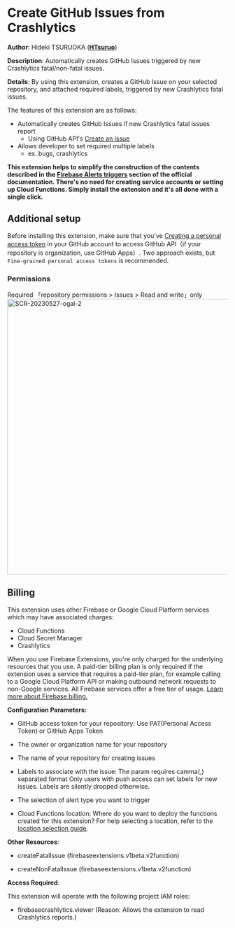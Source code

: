# Create GitHub Issues from Crashlytics

**Author**: Hideki TSURUOKA (**[HTsuruo](https://github.com/HTsuruo)**)

**Description**: Automatically creates GitHub Issues triggered by new Crashlytics fatal/non-fatal issues.

**Details**: By using this extension, creates a GitHub Issue on your selected repository, and attached required labels, triggered by new Crashlytics fatal issues.

The features of this extension are as follows:

- Automatically creates GitHub Issues if new Crashlytics fatal issues report
  - Using GitHub API's [Create an issue](https://docs.github.com/ja/rest/issues/issues?apiVersion=2022-11-28#create-an-issue)
- Allows developer to set required multiple labels
  - ex. bugs, crashlytics

**This extension helps to simplify the construction of the contents described in the [Firebase Alerts triggers](https://firebase.google.com/docs/functions/alert-events#handle-crashlytics-alerts) section of the official documentation. There's no need for creating service accounts or setting up Cloud Functions. Simply install the extension and it's all done with a single click.**

## Additional setup

Before installing this extension, make sure that you've [Creating a personal access token](https://docs.github.com/en/authentication/keeping-your-account-and-data-secure/creating-a-personal-access-token) in your GitHub account to access GitHub API（if your repository is organization, use GitHub Apps）. Two approach exists, but `Fine-grained personal access tokens` is recommended.

### Permissions

Required 「repository permissions > Issues > Read and write」only
<img width="630" alt="SCR-20230527-ogal-2" src="https://github.com/HTsuruo/firebase-extensions/assets/12729025/719bcfd8-12c7-4336-adde-924738553592">

## Billing

This extension uses other Firebase or Google Cloud Platform services which may have associated charges:

<!-- List all products the extension interacts with -->
- Cloud Functions
- Cloud Secret Manager
- Crashlytics

When you use Firebase Extensions, you're only charged for the underlying resources that you use. A paid-tier billing plan is only required if the extension uses a service that requires a paid-tier plan, for example calling to a Google Cloud Platform API or making outbound network requests to non-Google services. All Firebase services offer a free tier of usage. [Learn more about Firebase billing.](https://firebase.google.com/pricing)

**Configuration Parameters:**

- GitHub access token for your repository: Use PAT(Personal Access Token) or GitHub Apps Token

- The owner or organization name for your repository

- The name of your repository for creating issues

- Labels to associate with the issue: The param requires camma(,) separated format Only users with push access can set labels for new issues. Labels are silently dropped otherwise.

- The selection of alert type you want to trigger

- Cloud Functions location: Where do you want to deploy the functions created for this extension? For help selecting a location, refer to the [location selection guide](https://firebase.google.com/docs/functions/locations).

**Other Resources**:

- createFatalIssue (firebaseextensions.v1beta.v2function)

- createNonFatalIssue (firebaseextensions.v1beta.v2function)

**Access Required**:

This extension will operate with the following project IAM roles:

- firebasecrashlytics.viewer (Reason: Allows the extension to read Crashlytics reports.)
